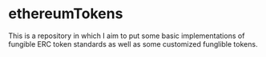 # ethereumTokens

This is a repository in which I aim to put some basic implementations of fungible ERC token standards as well as some customized funglible tokens.
